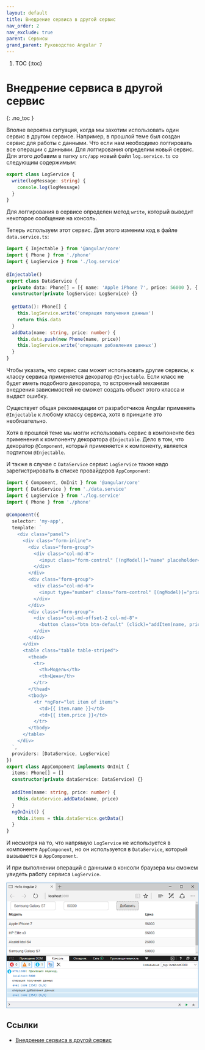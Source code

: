 ```yaml
---
layout: default
title: Внедрение сервиса в другой сервис
nav_order: 2
nav_exclude: true
parent: Сервисы
grand_parent: Руководство Angular 7
---
```


<!-- prettier-ignore-start -->
1. TOC
{:toc}

# Внедрение сервиса в другой сервис
{: .no_toc }
<!-- prettier-ignore-end -->

Вполне вероятна ситуация, когда мы захотим использовать один сервис в другом сервисе. Например, в прошлой теме был создан сервис для работы с данными. Что если нам необходимо логгировать все операции с данными. Для логгирования определим новый сервис. Для этого добавим в папку `src/app` новый файл `log.service.ts` со следующим содержимым:

```typescript
export class LogService {
  write(logMessage: string) {
    console.log(logMessage)
  }
}
```

Для логгирования в сервисе определен метод `write`, который выводит некоторое сообщение на консоль.

Теперь используем этот сервис. Для этого изменим код в файле `data.service.ts`:

```typescript
import { Injectable } from '@angular/core'
import { Phone } from './phone'
import { LogService } from './log.service'

@Injectable()
export class DataService {
  private data: Phone[] = [{ name: 'Apple iPhone 7', price: 56000 }, { name: 'HP Elite x3', price: 56000 }, { name: 'Alcatel Idol S4', price: 25000 }]
  constructor(private logService: LogService) {}

  getData(): Phone[] {
    this.logService.write('операция получения данных')
    return this.data
  }
  addData(name: string, price: number) {
    this.data.push(new Phone(name, price))
    this.logService.write('операция добавления данных')
  }
}
```

Чтобы указать, что сервис сам может использовать другие сервисы, к классу сервиса применяется декоратор `@Injectable`. Если класс не будет иметь подобного декоратора, то встроенный механизм внедрения зависимостей не сможет создать объект этого класса и выдаст ошибку.

Существует общая рекомендации от разработчиков Angular применять `@Injectable` к любому классу сервиса, хотя в принципе это необязательно.

Хотя в прошлой теме мы могли использовать сервис в компоненте без применения к компоненту декоратора `@Injectable`. Дело в том, что декоратор `@Component`, который применяется к компоненту, является подтипом `@Injectable`.

И также в случае с `DataService` сервис `LogService` также надо зарегистрировать в списке провайдеров `AppComponent`:

```typescript
import { Component, OnInit } from '@angular/core'
import { DataService } from './data.service'
import { LogService } from './log.service'
import { Phone } from './phone'

@Component({
  selector: 'my-app',
  template: `
    <div class="panel">
      <div class="form-inline">
        <div class="form-group">
          <div class="col-md-8">
            <input class="form-control" [(ngModel)]="name" placeholder="Модель" />
          </div>
        </div>
        <div class="form-group">
          <div class="col-md-6">
            <input type="number" class="form-control" [(ngModel)]="price" placeholder="Цена" />
          </div>
        </div>
        <div class="form-group">
          <div class="col-md-offset-2 col-md-8">
            <button class="btn btn-default" (click)="addItem(name, price)">Добавить</button>
          </div>
        </div>
      </div>
      <table class="table table-striped">
        <thead>
          <tr>
            <th>Модель</th>
            <th>Цена</th>
          </tr>
        </thead>
        <tbody>
          <tr *ngFor="let item of items">
            <td>{{ item.name }}</td>
            <td>{{ item.price }}</td>
          </tr>
        </tbody>
      </table>
    </div>
  `,
  providers: [DataService, LogService]
})
export class AppComponent implements OnInit {
  items: Phone[] = []
  constructor(private dataService: DataService) {}

  addItem(name: string, price: number) {
    this.dataService.addData(name, price)
  }
  ngOnInit() {
    this.items = this.dataService.getData()
  }
}
```

И несмотря на то, что напрямую `LogService` не используется в компоненте `AppComponent`, но он используется в `DataService`, который вызывается в `AppComponent`.

И при выполнении операций с данными в консоли браузера мы сможем увидеть работу сервиса `LogService`.

![Скриншот приложения](injections-1.png)

## Ссылки

- [Внедрение сервиса в другой сервис](https://metanit.com/web/angular2/4.2.php)

